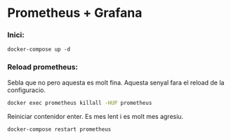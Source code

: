 # Prometheus + Grafana

### Inici:

```
docker-compose up -d
```

### Reload prometheus:

Sebla que no pero aquesta es molt fina. Aquesta senyal fara el reload de la configuracio.

```sh
docker exec prometheus killall -HUP prometheus
```

Reiniciar contenidor enter. Es mes lent i es molt mes agresiu.

```sh
docker-compose restart prometheus
```

